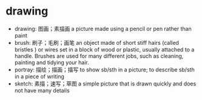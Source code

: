 # drawing

- drawing: 图画；素描画 a picture made using a pencil or pen rather than paint
- brush: 刷子；毛刷；画笔 an object made of short stiff hairs (called bristles ) or wires set in a block of wood or plastic, usually attached to a handle. Brushes are used for many different jobs, such as cleaning, painting and tidying your hair.
- portray: 描绘；描画；描写 to show sb/sth in a picture; to describe sb/sth in a piece of writing
- sketch: 素描；速写；草图 a simple picture that is drawn quickly and does not have many details
